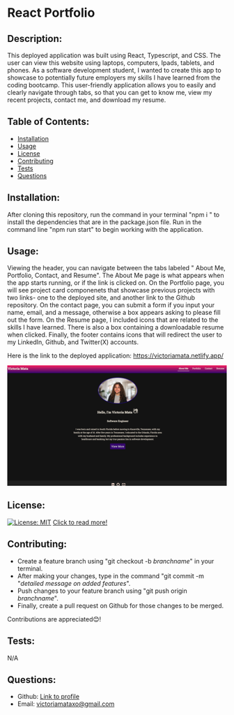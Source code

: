 # React Portfolio
   ## Description:
   This deployed application was built using React, Typescript, and CSS. The user can view this website using laptops, computers, Ipads, tablets, and phones. As a software development student, I wanted to create this app to showcase to potentially future employers my skills I have learned from the coding bootcamp. This user-friendly application allows you to easily and clearly navigate through tabs, so that you can get to know me, view my recent projects, contact me, and download my resume.
   ## Table of Contents:
   * [Installation](#installation)
   * [Usage](#usage)
   * [License](#license)
   * [Contributing](#contributing)
   * [Tests](#tests)
   * [Questions](#questions)
   ## Installation:
   After cloning this repository, run the command in your terminal "npm i " to install the dependencies that are in the package.json file. Run in the command line "npm run start" to begin working with the application.
   ## Usage:
   Viewing the header, you can navigate between the tabs labeled " About Me, Portfolio, Contact, and Resume". The About Me page is what appears when the app starts running, or if the link is clicked on. On the Portfolio page, you will see project card componenets that showcase previous projects with two links- one to the deployed site, and another link to the Github repository. On the contact page, you can submit a form if you input your name, email, and a message, otherwise a box appears asking to please fill out the form. On the Resume page, I included icons that are related to the skills I have learned. There is also a box containing a downloadable resume when clicked. Finally, the footer contains icons that will redirect the user to my LinkedIn, Github, and Twitter(X) accounts.


   Here is the link to the deployed application:
https://victoriamata.netlify.app/
   
   ![](./public/assets/screenshot1.png)

   ## License: 
   [![License: MIT](https://img.shields.io/badge/License-MIT-purple.svg)](https://opensource.org/licenses/MIT)
   [Click to read more!](https://opensource.org/licenses/MIT)
   ## Contributing: 
   * Create a feature branch using "git checkout -b *branchname*" in your terminal. 
   * After making your changes, type in the command "git commit -m "*detailed message on added features*".
   * Push changes to your feature branch using "git push origin *branchname*". 
   * Finally, create a pull request on Github for those changes to be merged. 

Contributions are appreciated😊!
   ## Tests:
   N/A
   ## Questions:
   * Github: [Link to profile](https://github.com/victoriamata)
   * Email: victoriamataxo@gmail.com